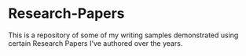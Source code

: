 # Research-Papers
This is a repository of some of my writing samples demonstrated using certain Research Papers I've authored over the years.
